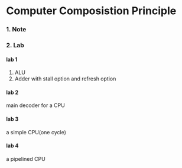 # Computer Composistion Principle
### 1. Note

### 2. Lab
#### lab 1
1. ALU
2. Adder with stall option and refresh option

#### lab 2
main decoder for a CPU

#### lab 3
a simple CPU(one cycle)

#### lab 4
a pipelined CPU
